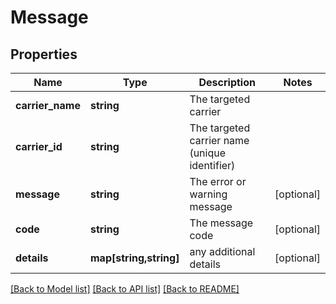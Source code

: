 # Message

## Properties
Name | Type | Description | Notes
------------ | ------------- | ------------- | -------------
**carrier_name** | **string** | The targeted carrier | 
**carrier_id** | **string** | The targeted carrier name (unique identifier) | 
**message** | **string** | The error or warning message | [optional] 
**code** | **string** | The message code | [optional] 
**details** | **map[string,string]** | any additional details | [optional] 

[[Back to Model list]](../../README.md#documentation-for-models) [[Back to API list]](../../README.md#documentation-for-api-endpoints) [[Back to README]](../../README.md)


